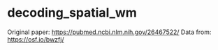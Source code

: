 # decoding_spatial_wm

Original paper: https://pubmed.ncbi.nlm.nih.gov/26467522/
Data from: https://osf.io/bwzfj/
